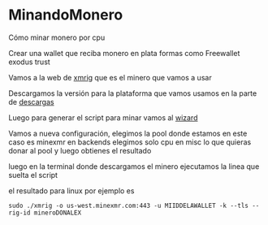 # MinandoMonero

Cómo minar monero  por cpu

Crear una wallet que reciba monero en plata formas como Freewallet exodus trust 

Vamos a la web de [xmrig](https://xmrig.com/) que es el minero que vamos a usar

Descargamos la versión para la plataforma que vamos usamos en la parte de [descargas](https://xmrig.com/download)

Luego para generar el script para minar vamos al [wizard](https://xmrig.com/wizard)


Vamos a nueva configuración, elegimos la pool donde estamos en este caso es minexmr en backends elegimos solo cpu  en misc lo que quieras donar al pool y luego obtienes el resultado  


luego en la terminal donde descargamos el minero ejecutamos la linea que suelta el script 


el resultado para linux por ejemplo es 


~~~
sudo ./xmrig -o us-west.minexmr.com:443 -u MIIDDELAWALLET -k --tls --rig-id mineroDONALEX
~~~







